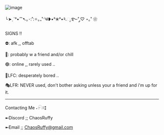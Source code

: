 ![image](https://github.com/user-attachments/assets/221ec959-3097-47a6-923b-b339ef5dd510)


└➤ˏˋ°•⁀➷｡･:˚:✧｡₊˚ˑ༄ؘ❥•°❀°•༢.ೃ࿐˚ ༘♡ ⋆｡˚ ❀

SIGNS !!

⛔: afk ,, offtab

🌙: probably w a friend and/or chill

🟢: online ,, rarely used ..

💬LFC: desperately bored ..

🎭LFR: NEVER used, don't bother asking unless your a friend and i'm up for it.
______________________
Contacting Me ˖𓍯፤⁑

➼Discord ;; ChaosRuffy

➼Email ;; ChaosRuffy@gmail.com


